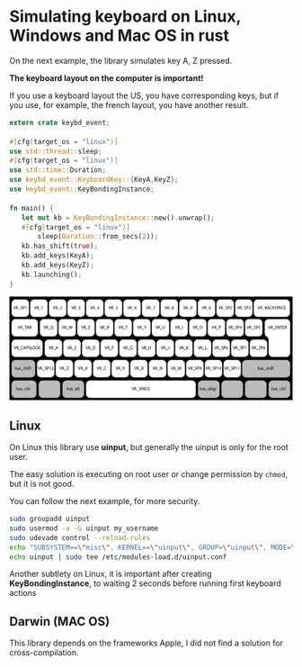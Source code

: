  # Simulating keyboard on Linux, Windows and Mac OS in rust

 On the next example, the library simulates key A, Z pressed.

 **The keyboard layout on the computer is important!**

 If you use a keyboard layout the US, you have corresponding keys, but if you use, for example, the french layout, you have another result.
 ```rust
extern crate keybd_event;

#[cfg(target_os = "linux")]
use std::thread::sleep;
#[cfg(target_os = "linux")]
use std::time::Duration;
use keybd_event::KeyboardKey::{KeyA,KeyZ};
use keybd_event::KeyBondingInstance;

fn main() {
    let mut kb = KeyBondingInstance::new().unwrap();
    #[cfg(target_os = "linux")]
        sleep(Duration::from_secs(2));
    kb.has_shift(true);
    kb.add_keys(KeyA);
    kb.add_keys(KeyZ);
    kb.launching();
}
 ```
![keyboard](./keyboard-rust.png)

 ## Linux

 On Linux this library use **uinput**, but generally the uinput is only for the root user.

 The easy solution is executing on root user or change permission by `chmod`, but it is not good.

 You can follow the next example, for more security.

```bash
sudo groupadd uinput
sudo usermod -a -G uinput my_username
sudo udevadm control --reload-rules
echo "SUBSYSTEM==\"misc\", KERNEL==\"uinput\", GROUP=\"uinput\", MODE=\"0660\"" | sudo tee /etc/udev/rules.d/uinput.rules
echo uinput | sudo tee /etc/modules-load.d/uinput.conf
```

 Another subtlety on Linux, it is important after creating **KeyBondingInstance**, to waiting 2 seconds before running first keyboard actions

 ## Darwin (MAC OS)
 This library depends on the frameworks Apple, I did not find a solution for cross-compilation.
